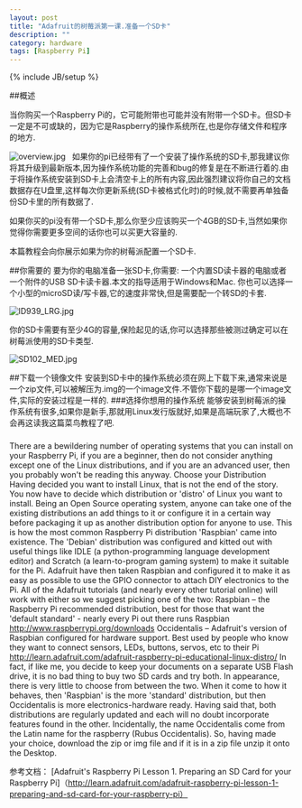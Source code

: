 ```yaml
---
layout: post
title: "Adafruit的树莓派第一课.准备一个SD卡"
description: ""
category: hardware 
tags: [Raspberry Pi]
---
```

{% include JB/setup %}

##概述

当你购买一个Raspberry Pi的，它可能附带也可能并没有附带一个SD卡。但SD卡一定是不可或缺的，因为它是Raspberry的操作系统所在,也是你存储文件和程序的地方. 

<img src="http://learn.adafruit.com/system/assets/assets/000/002/846/medium800/overview.jpg" alt="overview.jpg">
 
如果你的pi已经带有了一个安装了操作系统的SD卡,那我建议你将其升级到最新版本,因为操作系统功能的完善和bug的修复是在不断进行着的.由于将操作系统安装到SD卡上会清空卡上的所有内容,因此强烈建议将你自己的文档数据存在U盘里,这样每次你更新系统(SD卡被格式化时)的时候,就不需要再单独备份SD卡里的所有数据了.

如果你买的pi没有带一个SD卡,那么你至少应该购买一个4GB的SD卡,当然如果你觉得你需要更多空间的话你也可以买更大容量的.

本篇教程会向你展示如果为你的树莓派配置一个SD卡.

##你需要的
要为你的电脑准备一张SD卡,你需要:
一个内置SD读卡器的电脑或者一个附件的USB SD卡读卡器.本文的指导适用于Windows和Mac. 你也可以选择一个小型的microSD读/写卡器,它的速度非常快,但是需要配一个转SD的卡套.

<img src="http://learn.adafruit.com/system/assets/assets/000/002/854/medium800/ID939_LRG.jpg?1354550487" alt="ID939_LRG.jpg">

你的SD卡需要有至少4G的容量,保险起见的话,你可以选择那些被测过确定可以在树莓派使用的SD卡类型.

<img src="http://learn.adafruit.com/system/assets/assets/000/002/855/medium800/SD102_MED.jpg?1354550512" alt="SD102_MED.jpg">

##下载一个镜像文件
安装到SD卡中的操作系统必须在网上下载下来,通常来说是一个zip文件,可以被解压为.img的一个image文件.不管你下载的是哪一个image文件,实际的安装过程是一样的.
###选择你想用的操作系统
能够安装到树莓派的操作系统有很多,如果你是新手,那就用Linux发行版就好,如果是高端玩家了,大概也不会再这读我这篇菜鸟教程了吧.
###
There are a bewildering number of operating systems that you can install on your Raspberry Pi, if you are a beginner, then do not consider anything except one of the Linux distributions, and if you are an advanced user, then you probably won't be reading this anyway.
Choose your Distribution
Having decided you want to install Linux, that is not the end of the story. You now have to decide which distribution or 'distro' of Linux you want to install. Being an Open Source operating system, anyone can take one of the existing distributions an add things to it or configure it in a certain way before packaging it up as another distribution option for anyone to use. This is how the most common Raspberry Pi distribution 'Raspbian' came into existence. The 'Debian' distribution was configured and kitted out with useful things like IDLE (a python-programming language development editor) and Scratch (a learn-to-program gaming system) to make it suitable for the Pi. Adafruit have then taken Raspbian and configured it to make it as easy as possible to use the GPIO connector to attach DIY electronics to the Pi.
All of the Adafruit tutorials (and nearly every other tutorial online) will work with either so we suggest picking one of the two:
Raspbian – the Raspberry Pi recommended distribution, best for those that want the 'default standard' - nearly every Pi out there runs Raspbian http://www.raspberrypi.org/downloads
Occidentalis – Adafruit's version of Raspbian configured for hardware support. Best used by people who know they want to connect sensors, LEDs, buttons, servos, etc to their Pi http://learn.adafruit.com/adafruit-raspberry-pi-educational-linux-distro/
In fact, if like me, you decide to keep your documents on a separate USB Flash drive, it is no bad thing to buy two SD cards and try both.
In appearance, there is very little to choose from between the two. When it come to how it behaves, then 'Raspbian' is the more 'standard' distribution, but then Occidentalis is more electronics-hardware ready.
Having said that, both distributions are regularly updated and each will no doubt incorporate features found in the other.
Incidentally, the name Occidentalis come from the Latin name for the raspberry (Rubus Occidentalis).
So, having made your choice, download the zip or img file and if it is in a zip file unzip it onto the Desktop.


参考文档：
[Adafruit's Raspberry Pi Lesson 1. Preparing an SD Card for your Raspberry Pi]（http://learn.adafruit.com/adafruit-raspberry-pi-lesson-1-preparing-and-sd-card-for-your-raspberry-pi）
